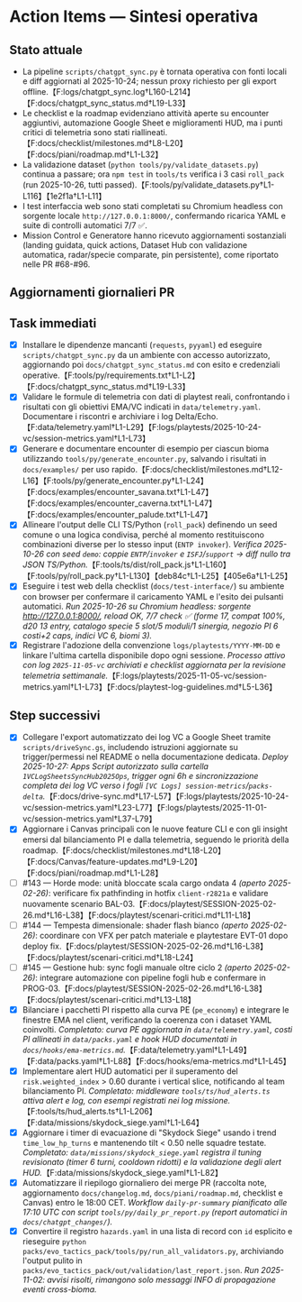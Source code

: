 # Action Items — Sintesi operativa

## Stato attuale
- La pipeline `scripts/chatgpt_sync.py` è tornata operativa con fonti locali e diff aggiornati al 2025-10-24; nessun proxy richiesto per gli export offline.【F:logs/chatgpt_sync.log†L160-L214】【F:docs/chatgpt_sync_status.md†L19-L33】
- Le checklist e la roadmap evidenziano attività aperte su encounter aggiuntivi, automazione Google Sheet e miglioramenti HUD, ma i punti critici di telemetria sono stati riallineati.【F:docs/checklist/milestones.md†L8-L20】【F:docs/piani/roadmap.md†L1-L32】
- La validazione dataset (`python tools/py/validate_datasets.py`) continua a passare; ora `npm test` in `tools/ts` verifica i 3 casi `roll_pack` (run 2025-10-26, tutti passed).【F:tools/py/validate_datasets.py†L1-L116】【1e2f1a†L1-L11】
- I test interfaccia web sono stati completati su Chromium headless con sorgente locale `http://127.0.0.1:8000/`, confermando ricarica YAML e suite di controlli automatici 7/7 ✅.
- Mission Control e Generatore hanno ricevuto aggiornamenti sostanziali (landing guidata, quick actions, Dataset Hub con validazione automatica, radar/specie comparate, pin persistente), come riportato nelle PR #68-#96.

## Aggiornamenti giornalieri PR
<!-- daily-pr-summary:start -->
<!-- daily-pr-summary:end -->

## Task immediati
- [x] Installare le dipendenze mancanti (`requests`, `pyyaml`) ed eseguire `scripts/chatgpt_sync.py` da un ambiente con accesso autorizzato, aggiornando poi `docs/chatgpt_sync_status.md` con esito e credenziali operative.【F:tools/py/requirements.txt†L1-L2】【F:docs/chatgpt_sync_status.md†L19-L33】
- [x] Validare le formule di telemetria con dati di playtest reali, confrontando i risultati con gli obiettivi EMA/VC indicati in `data/telemetry.yaml`. Documentare i riscontri e archiviare i log Delta/Echo.【F:data/telemetry.yaml†L1-L29】【F:logs/playtests/2025-10-24-vc/session-metrics.yaml†L1-L73】
- [x] Generare e documentare encounter di esempio per ciascun bioma utilizzando `tools/py/generate_encounter.py`, salvando i risultati in `docs/examples/` per uso rapido.【F:docs/checklist/milestones.md†L12-L16】【F:tools/py/generate_encounter.py†L1-L24】【F:docs/examples/encounter_savana.txt†L1-L47】【F:docs/examples/encounter_caverna.txt†L1-L47】【F:docs/examples/encounter_palude.txt†L1-L47】
- [x] Allineare l'output delle CLI TS/Python (`roll_pack`) definendo un seed comune o una logica condivisa, perché al momento restituiscono combinazioni diverse per lo stesso input (`ENTP invoker`). _Verifica 2025-10-26 con seed `demo`: coppie `ENTP`/`invoker` e `ISFJ`/`support` → diff nullo tra JSON TS/Python._【F:tools/ts/dist/roll_pack.js†L1-L160】【F:tools/py/roll_pack.py†L1-L130】【deb84c†L1-L25】【405e6a†L1-L25】
- [x] Eseguire i test web della checklist (`docs/test-interface/`) su ambiente con browser per confermare il caricamento YAML e l'esito dei pulsanti automatici. _Run 2025-10-26 su Chromium headless: sorgente http://127.0.0.1:8000/, reload OK, 7/7 check ✅ (forme 17, compat 100%, d20 13 entry, catalogo specie 5 slot/5 moduli/1 sinergia, negozio PI 6 costi+2 caps, indici VC 6, biomi 3)._ 
- [x] Registrare l'adozione della convenzione `logs/playtests/YYYY-MM-DD` e linkare l'ultima cartella disponibile dopo ogni sessione. _Processo attivo con log `2025-11-05-vc` archiviati e checklist aggiornata per la revisione telemetria settimanale._【F:logs/playtests/2025-11-05-vc/session-metrics.yaml†L1-L73】【F:docs/playtest-log-guidelines.md†L5-L36】

## Step successivi
- [x] Collegare l'export automatizzato dei log VC a Google Sheet tramite `scripts/driveSync.gs`, includendo istruzioni aggiornate su trigger/permessi nel README o nella documentazione dedicata. _Deploy 2025-10-27: Apps Script autorizzato sulla cartella `1VCLogSheetsSyncHub2025Ops`, trigger ogni 6h e sincronizzazione completa dei log VC verso i fogli `[VC Logs] session-metrics`/`packs-delta`._【F:docs/drive-sync.md†L17-L57】【F:logs/playtests/2025-10-24-vc/session-metrics.yaml†L23-L77】【F:logs/playtests/2025-11-01-vc/session-metrics.yaml†L37-L79】
- [x] Aggiornare i Canvas principali con le nuove feature CLI e con gli insight emersi dal bilanciamento PI e dalla telemetria, seguendo le priorità della roadmap.【F:docs/checklist/milestones.md†L18-L20】【F:docs/Canvas/feature-updates.md†L9-L20】【F:docs/piani/roadmap.md†L1-L28】
- [ ] #143 — Horde mode: unità bloccate scala cargo ondata 4 _(aperto 2025-02-26)_: verificare fix pathfinding in hotfix `client-r2821a` e validare nuovamente scenario BAL-03.【F:docs/playtest/SESSION-2025-02-26.md†L16-L38】【F:docs/playtest/scenari-critici.md†L11-L18】
- [ ] #144 — Tempesta dimensionale: shader flash bianco _(aperto 2025-02-26)_: coordinare con VFX per patch materiale e playtestare EVT-01 dopo deploy fix.【F:docs/playtest/SESSION-2025-02-26.md†L16-L38】【F:docs/playtest/scenari-critici.md†L18-L24】
- [ ] #145 — Gestione hub: sync fogli manuale oltre ciclo 2 _(aperto 2025-02-26)_: integrare automazione con pipeline fogli hub e confermare in PROG-03.【F:docs/playtest/SESSION-2025-02-26.md†L16-L38】【F:docs/playtest/scenari-critici.md†L13-L18】
- [x] Bilanciare i pacchetti PI rispetto alla curva PE (`pe_economy`) e integrare le finestre EMA nel client, verificando la coerenza con i dataset YAML coinvolti. _Completato: curva PE aggiornata in `data/telemetry.yaml`, costi PI allineati in `data/packs.yaml` e hook HUD documentati in `docs/hooks/ema-metrics.md`._【F:data/telemetry.yaml†L1-L49】【F:data/packs.yaml†L1-L88】【F:docs/hooks/ema-metrics.md†L1-L45】
- [x] Implementare alert HUD automatici per il superamento del `risk.weighted_index` > 0.60 durante i vertical slice, notificando al team bilanciamento PI. _Completato: middleware `tools/ts/hud_alerts.ts` attiva alert e log, con esempi registrati nei log missione._【F:tools/ts/hud_alerts.ts†L1-L206】【F:data/missions/skydock_siege.yaml†L1-L64】
- [x] Aggiornare i timer di evacuazione di "Skydock Siege" usando i trend `time_low_hp_turns` e mantenendo tilt < 0.50 nelle squadre testate. _Completato: `data/missions/skydock_siege.yaml` registra il tuning revisionato (timer 6 turni, cooldown ridotti) e la validazione degli alert HUD._【F:data/missions/skydock_siege.yaml†L1-L82】
- [x] Automatizzare il riepilogo giornaliero dei merge PR (raccolta note, aggiornamento `docs/changelog.md`, `docs/piani/roadmap.md`, checklist e Canvas) entro le 18:00 CET. _Workflow `daily-pr-summary` pianificato alle 17:10 UTC con script `tools/py/daily_pr_report.py` (report automatici in `docs/chatgpt_changes/`)._
- [x] Convertire il registro `hazards.yaml` in una lista di record con `id` esplicito e rieseguire `python packs/evo_tactics_pack/tools/py/run_all_validators.py`, archiviando l'output pulito in `packs/evo_tactics_pack/out/validation/last_report.json`. _Run 2025-11-02: avvisi risolti, rimangono solo messaggi INFO di propagazione eventi cross-bioma._

